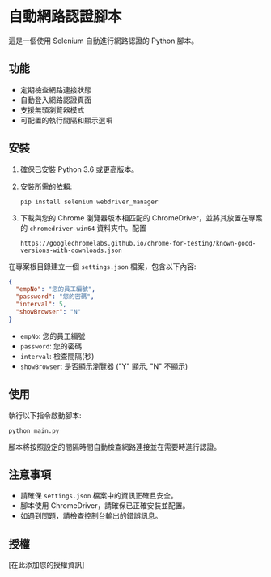 # 自動網路認證腳本

這是一個使用 Selenium 自動進行網路認證的 Python 腳本。

## 功能

- 定期檢查網路連接狀態
- 自動登入網路認證頁面
- 支援無頭瀏覽器模式
- 可配置的執行間隔和顯示選項

## 安裝

1. 確保已安裝 Python 3.6 或更高版本。
2. 安裝所需的依賴:

   ```
   pip install selenium webdriver_manager
   ```

3. 下載與您的 Chrome 瀏覽器版本相匹配的 ChromeDriver，並將其放置在專案的 `chromedriver-win64` 資料夾中。配置

   ```
   https://googlechromelabs.github.io/chrome-for-testing/known-good-versions-with-downloads.json
   ```

在專案根目錄建立一個 `settings.json` 檔案，包含以下內容:

```json
{
  "empNo": "您的員工編號",
  "password": "您的密碼",
  "interval": 5,
  "showBrowser": "N"
}
```

- `empNo`: 您的員工編號
- `password`: 您的密碼
- `interval`: 檢查間隔(秒)
- `showBrowser`: 是否顯示瀏覽器 ("Y" 顯示, "N" 不顯示)

## 使用

執行以下指令啟動腳本:

```
python main.py
```

腳本將按照設定的間隔時間自動檢查網路連接並在需要時進行認證。

## 注意事項

- 請確保 `settings.json` 檔案中的資訊正確且安全。
- 腳本使用 ChromeDriver，請確保已正確安裝並配置。
- 如遇到問題，請檢查控制台輸出的錯誤訊息。

## 授權

[在此添加您的授權資訊]
